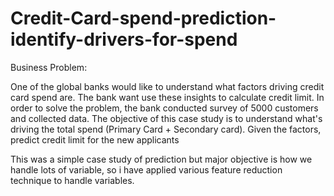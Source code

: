 # Credit-Card-spend-prediction-identify-drivers-for-spend

Business Problem:

One of the global banks would like to understand what factors driving credit card spend are. The bank want use these insights to calculate credit limit. In order to solve the problem, the bank conducted survey of 5000 customers and collected data.
The objective of this case study is to understand what's driving the total spend (Primary Card + Secondary card). Given the factors, predict credit limit for the new applicants


This was a simple case study of prediction but major objective is how we handle lots of variable, so i have applied various feature reduction technique to handle variables. 
